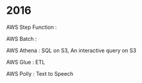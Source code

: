2016
========
AWS Step Function :

AWS Batch         :

AWS Athena        : SQL on S3, An interactive query on S3

AWS Glue          : ETL

AWS Polly         : Text to Speech

